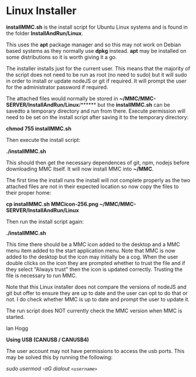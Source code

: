 # Linux Installer

**installMMC.sh** is the install script for Ubuntu Linux systems and is found in the folder **InstallAndRun/Linux**.

This uses the **apt** package manager and so this may not work on Debian based systems as they normally use **dpkg** instead. **apt** may be installed on some distributions so it is worth giving it a go.

The installer installs just for the current user. This means that the majority of the script does not need to be run as root (no need to sudo) but it will sudo in order to install or update nodeJS or git if
required. It will prompt the user for the administrator password if required.

The attached files would normally be stored in ***~*/MMC/MMC-SERVER/InstallAndRun/Linux**/****** but the **installMMC.sh** can be savedto a temporary directory and run from there. Execute permission will need to be set on the install script after saving it to the temporary directory:

**chmod 755 installMMC.sh**

Then execute the install script:

**./installMMC.sh**

This should then get the necessary dependences of git, npm, nodejs before downloading MMC itself. It will now install MMC into **~/MMC**. 

The first time the install runs the install will not complete properly as the two attached files are not in their expected location so now copy the files to their proper home:

**cp installMMC.sh MMCicon-256.png ~/MMC/MMC-SERVER/InstallAndRun/Linux**

Then run the install script again:

**./installMMC.sh**

This time there should be a MMC icon added to the desktop and a MMC menu item added to the start application menu. Note that MMC is now added to the desktop but the icon may initially be a cog. When the user double clicks on the icon they are prompted whether to trust the file and if they select "Always trust" then the icon is updated correctly. Trusting the file is necessary to run MMC.

Note that this Linux installer does not compare the versions of nodeJS and git but offer to ensure they are up to date and the user can opt to do that or not. I do check whether MMC is up to date and prompt the user to update it.

The run script does NOT currently check the MMC version when MMC is started.

Ian Hogg

**Using USB (CANUSB / CANUSB4)**

The user account may not have permissions to access the usb ports. This may be solved this by running the following:

*sudo usermod -aG dialout `<username>`*
